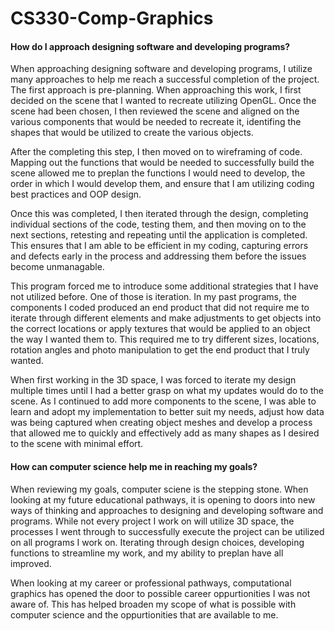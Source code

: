 # CS330-Comp-Graphics
#### How do I approach designing software and developing programs?
When approaching designing software and developing programs, I utilize many approaches to help me reach a successful completion of the project. The first approach is pre-planning. When approaching this work, I first decided on the scene that I wanted to recreate utilizing OpenGL. Once the scene had been chosen, I then reviewed the scene and aligned on the various components that would be needed to recreate it, identifing the shapes that would be utilized to create the various objects.

After the completing this step, I then moved on to wireframing of code. Mapping out the functions that would be needed to successfully build the scene allowed me to preplan the functions I would need to develop, the order in which I would develop them, and ensure that I am utilizing coding best practices and OOP design.

Once this was completed, I then iterated through the design, completing individual sections of the code, testing them, and then moving on to the next sections, retesting and repeating until the application is completed. This ensures that I am able to be efficient in my coding, capturing errors and defects early in the process and addressing them before the issues become unmanagable. 

This program forced me to introduce some additional strategies that I have not utilized before. One of those is iteration. In my past programs, the components I coded produced an end product that did not require me to iterate through different elements and make adjustments to get objects into the correct locations or apply textures that would be applied to an object the way I wanted them to. This required me to try different sizes, locations, rotation angles and photo manipulation to get the end product that I truly wanted. 

When first working in the 3D space, I was forced to iterate my design multiple times until I had a better grasp on what my updates would do to the scene. As I continued to add more components to the scene, I was able to learn and adopt my implementation to better suit my needs, adjust how data was being captured when creating object meshes and develop a process that allowed me to quickly and effectively add as many shapes as I desired to the scene with minimal effort.

#### How can computer science help me in reaching my goals?
When reviewing my goals, computer sciene is the stepping stone. When looking at my future educational pathways, it is opening to doors into new ways of thinking and approaches to designing and developing software and programs. While not every project I work on will utilize 3D space, the processes I went through to successfully execute the project can be utilized on all programs I work on. Iterating through design choices, developing functions to streamline my work, and my ability to preplan have all improved. 

When looking at my career or professional pathways, computational graphics has opened the door to possible career oppurtionities I was not aware of. This has helped broaden my scope of what is possible with computer science and the oppurtionities that are available to me. 
